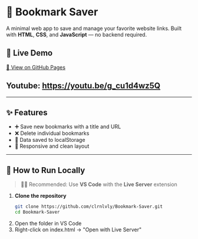 # 🔖 Bookmark Saver

A minimal web app to save and manage your favorite website links. Built with **HTML**, **CSS**, and **JavaScript** — no backend required.

## 🔗 Live Demo  
[🔗 View on GitHub Pages](https://clrnlvly.github.io/Bookmark-Saver/)

## Youtube: https://youtu.be/g_cu1d4wz5Q
---

## ✨ Features

- ➕ Save new bookmarks with a title and URL
- ❌ Delete individual bookmarks
- 💾 Data saved to localStorage
- 📱 Responsive and clean layout

---

## 🚀 How to Run Locally

> 🧑‍💻 Recommended: Use **VS Code** with the **Live Server** extension

1. **Clone the repository**
   ```bash
   git clone https://github.com/clrnlvly/Bookmark-Saver.git
   cd Bookmark-Saver
2. Open the folder in VS Code
3. Right-click on index.html → "Open with Live Server"
